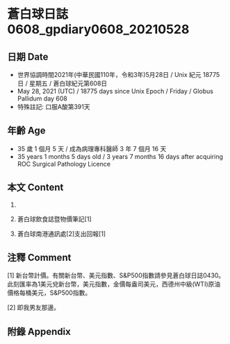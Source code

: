 [_metadata_:encoding]: - "utf-8"
[_metadata_:language]: - "zh-Hant-TW"
[_metadata_:fileformat]: - "markdown"
[_metadata_:MIME_type]: - "text/plain"
[_metadata_:markdown_version]: - "commonmark version 0.29"
[_metadata_:markdown_spec]: - "https://spec.commonmark.org/0.29/"

# 蒼白球日誌0608_gpdiary0608_20210528 #

## 日期 Date ##

* 世界協調時間2021年(中華民國110年，令和3年)5月28日 / Unix 紀元 18775 日 / 星期五 / 蒼白球紀元第608日
* May 28, 2021 (UTC) / 18775 days since Unix Epoch / Friday / Globus Pallidum day 608
* 特殊註記: 口服A酸第391天

## 年齡 Age ##

* 35 歲 1 個月 5 天 / 成為病理專科醫師 3 年 7 個月 16 天
* 35 years 1 months 5 days old / 3 years 7 months 16 days after acquiring ROC Surgical Pathology Licence

## 本文 Content ##

1. 

    
2. 蒼白球飲食誌暨物價筆記[1]

    
3. 蒼白球南港通訊處[2]支出回報[1]

    

## 注釋 Comment ##

[1] 新台幣計價。有關新台幣、美元指數、S&P500指數請參見蒼白球日誌0430。此刻匯率為1美元兌新台幣，美元指數，金價每盎司美元，西德州中級(WTI)原油價格每桶美元，S&P500指數。


[2] 即我男友那邊。



## 附錄 Appendix ##

